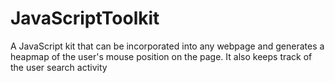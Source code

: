 # JavaScriptToolkit
A JavaScript kit that can be incorporated into any webpage and generates a heapmap of the user's mouse position on the page.
It also keeps track of the user search activity 
